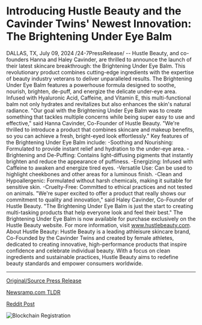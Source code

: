 # Introducing Hustle Beauty and the Cavinder Twins' Newest Innovation: The Brightening Under Eye Balm

DALLAS, TX, July 09, 2024 /24-7PressRelease/ -- Hustle Beauty, and co-founders Hanna and Haley Cavinder, are thrilled to announce the launch of their latest skincare breakthrough: the Brightening Under Eye Balm. This revolutionary product combines cutting-edge ingredients with the expertise of beauty industry veterans to deliver unparalleled results.  The Brightening Under Eye Balm features a powerhouse formula designed to soothe, nourish, brighten, de-puff, and energize the delicate under-eye area. Infused with Hyaluronic Acid, Caffeine, and Vitamin E, this multi-functional balm not only hydrates and revitalizes but also enhances the skin's natural radiance.  "Our goal with the Brightening Under Eye Balm was to create something that tackles multiple concerns while being super easy to use and effective," said Hanna Cavinder, Co-Founder of Hustle Beauty. "We're thrilled to introduce a product that combines skincare and makeup benefits, so you can achieve a fresh, bright-eyed look effortlessly."  Key features of the Brightening Under Eye Balm include: -Soothing and Nourishing: Formulated to provide instant relief and hydration to the under-eye area. -Brightening and De-Puffing: Contains light-diffusing pigments that instantly brighten and reduce the appearance of puffiness. -Energizing: Infused with Caffeine to awaken and energize tired eyes. -Versatile Use: Can be used to highlight cheekbones and other areas for a luminous finish. -Clean and Hypoallergenic: Formulated without harsh chemicals, making it suitable for sensitive skin. -Cruelty-Free: Committed to ethical practices and not tested on animals.  "We're super excited to offer a product that really shows our commitment to quality and innovation," said Haley Cavinder, Co-Founder of Hustle Beauty. "The Brightening Under Eye Balm is just the start to creating multi-tasking products that help everyone look and feel their best."  The Brightening Under Eye Balm is now available for purchase exclusively on the Hustle Beauty website. For more information, visit www.hustlebeauty.com.  About Hustle Beauty: Hustle Beauty is a leading athleisure skincare brand, Co-Founded by the Cavinder Twins and created by female athletes, dedicated to creating innovative, high-performance products that inspire confidence and celebrate individual beauty. With a focus on clean ingredients and sustainable practices, Hustle Beauty aims to redefine beauty standards and empower consumers worldwide. 

---

[Original/Source Press Release](https://www.24-7pressrelease.com/press-release/512355/introducing-hustle-beauty-and-the-cavinder-twins-newest-innovation-the-brightening-under-eye-balm)
                    

[Newsramp.com TLDR](None) 



[Reddit Post](https://www.reddit.com/r/Lifestyle_Culture/comments/1dyw7ty/hustle_beauty_launches_revolutionary_brightening/) 



![Blockchain Registration](https://cdn.newsramp.app/24-7PressRelease/qrcode/247/9/file1asV.webp)